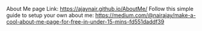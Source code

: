About Me page
Link: https://ajaynair.github.io/AboutMe/
Follow this simple guide to setup your own about me: https://medium.com/@nairajay/make-a-cool-about-me-page-for-free-in-under-15-mins-fd551daddf39 
